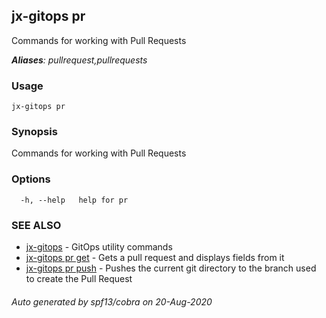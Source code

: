 ## jx-gitops pr

Commands for working with Pull Requests

***Aliases**: pullrequest,pullrequests*

### Usage

```
jx-gitops pr
```

### Synopsis

Commands for working with Pull Requests

### Options

```
  -h, --help   help for pr
```

### SEE ALSO

* [jx-gitops](jx-gitops.md)	 - GitOps utility commands
* [jx-gitops pr get](jx-gitops_pr_get.md)	 - Gets a pull request and displays fields from it
* [jx-gitops pr push](jx-gitops_pr_push.md)	 - Pushes the current git directory to the branch used to create the Pull Request

###### Auto generated by spf13/cobra on 20-Aug-2020
